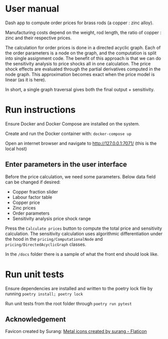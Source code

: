 # User manual

Dash app to compute order prices for brass rods (a copper : zinc alloy). 

Manufacturing costs depend on the weight, rod length, the ratio of copper : zinc and their respective prices.

The calculation for order prices is done in a directed acyclic graph. Each of the order parameters is a node on the graph, and the computation is split into single assignment code. The benefit of this approach is that we can do the sensitivity analysis to price shocks all in one calculation. The price shock effects are evaluated through the partial derivatives computed in the node graph. This approximation becomes exact when the price model is linear (as it is here).

In short, a single graph traversal gives both the final output + sensitivity. 

# Run instructions
Ensure Docker and Docker Compose are installed on the system.

Create and run the Docker container with:
`docker-compose up`

Open an internet browser and navigate to http://127.0.0.1:7071/ (this is the local host)

## Enter parameters in the user interface
Before the price calculation, we need some parameters. Below data field can be changed if desired:

- Copper fraction slider
- Labour factor table
- Copper price
- Zinc prices
- Order parameters
- Sensitivity analysis price shock range

Press the `Calculate prices` button to compute the total price and sensitivity calculation. The sensitivity calculation uses algorithmic differentiation under the hood in the `pricing/ComputationalNode` and `pricing/DirectedAcyclicGraph` classes.

In the `/docs` folder there is a sample of what the front end should look like.

# Run unit tests
Ensure dependencies are installed and written to the poetry lock file by running `poetry install; poetry lock`

Run unit tests from the root folder through `poetry run pytest`

## Acknowledgement
Favicon created by Surang:
<a href="https://www.flaticon.com/free-icons/metal" title="metal icons">Metal icons created by surang - Flaticon</a>